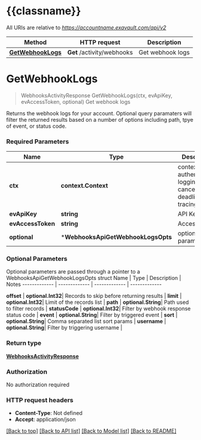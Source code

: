 # {{classname}}

All URIs are relative to *https://accountname.exavault.com/api/v2*

Method | HTTP request | Description
------------- | ------------- | -------------
[**GetWebhookLogs**](WebhooksApi.md#GetWebhookLogs) | **Get** /activity/webhooks | Get webhook logs

# **GetWebhookLogs**
> WebhooksActivityResponse GetWebhookLogs(ctx, evApiKey, evAccessToken, optional)
Get webhook logs

Returns the webhook logs for your account. Optional query paramaters will filter the returned results based on a number of options including path, tpye of event, or status code. 

### Required Parameters

Name | Type | Description  | Notes
------------- | ------------- | ------------- | -------------
 **ctx** | **context.Context** | context for authentication, logging, cancellation, deadlines, tracing, etc.
  **evApiKey** | **string**| API Key | 
  **evAccessToken** | **string**| Access Token | 
 **optional** | ***WebhooksApiGetWebhookLogsOpts** | optional parameters | nil if no parameters

### Optional Parameters
Optional parameters are passed through a pointer to a WebhooksApiGetWebhookLogsOpts struct
Name | Type | Description  | Notes
------------- | ------------- | ------------- | -------------


 **offset** | **optional.Int32**| Records to skip before returning results | 
 **limit** | **optional.Int32**| Limit of the records list | 
 **path** | **optional.String**| Path used to filter records | 
 **statusCode** | **optional.Int32**| Filter by webhook response status code | 
 **event** | **optional.String**| Filter by triggered event | 
 **sort** | **optional.String**| Comma separated list sort params | 
 **username** | **optional.String**| Filter by triggering username | 

### Return type

[**WebhooksActivityResponse**](WebhooksActivityResponse.md)

### Authorization

No authorization required

### HTTP request headers

 - **Content-Type**: Not defined
 - **Accept**: application/json

[[Back to top]](#) [[Back to API list]](../README.md#documentation-for-api-endpoints) [[Back to Model list]](../README.md#documentation-for-models) [[Back to README]](../README.md)

